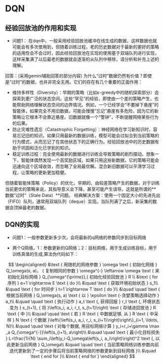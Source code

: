 # DQN 

## 经验回放池的作用和实现
- 问题1： 在dqn中，一般采用经验回放池缓冲在线生成的数据，这样数据也就可能会有多次使用到，但随着训练过程，老的历史数据对于最新的更好的策略的适用性会不会过时，因此经验回放池在实现的使用基于双端队列进行实现，这样采集满了以后最老的数据就会逐渐的从队列中移除，请分析和补充上述的理解。

回答：(采用gemini辅助回答的部分内容)
为什么“过时”数据仍然有价值？即使是“过时”的数据，也并非完全无用。它们的存在有几个重要的正面作用：
- 维持多样性（Diversity）：早期的策略（比如ε-greedy中的随机探索部分）会探索到更广泛的状态空间。这些“罕见”的经验，即使由一个差的策略产生，也能帮助网络理解状态空间的边界情况。例如，一个已经学会“不要掉下悬崖”的智能体，如果完全不用旧数据，可能会慢慢“忘记”悬崖有多危险，因为它的新策略让它根本不会靠近悬崖。旧数据就像一个“警钟”，不断提醒网络某些行为的后果。
- 防止灾难性遗忘（Catastrophic Forgetting）：神经网络在学习新知识时，容易忘记旧的知识。如果只用最新的数据训练，模型可能会过拟合到当前策略的行为模式，从而忘记了在其他状态下的正确行为。经验回放池中的历史数据有助于巩固和泛化已学到的知识。
- 稳定训练过程：完全使用最新的数据进行训练会导致策略的剧烈摆动。想象一下，智能体偶然发现一个高奖励区域，如果只用这些新数据，它的策略可能会迅速向这个区域收敛，而忽略了全局最优解。混合新旧数据可以平滑学习过程，让策略的更新更加稳健。

但随着智能体策略（Policy）的优化，早期的、由较差策略产生的数据，对于训练当前更优的策略来说，其指导意义会下降，甚至可能产生误导。这就是所谓的**数据“过时”（Stale Data）**问题。
经典解决方案：使用一个固定大小的先进先出（FIFO）队列，通常用双端队列（deque）实现。当队列满了之后，新采集的数据会顶掉最老的数据。

## DQN的实现
- 问题1：一般参数更新多少次，会将最新的q网络的参数同步到目标网络

- 两个Q网络，1：参数更新的Q网络；2：目标网络，用于生成训练目标，用于训练真值的生成,算法伪代码如下：

$$
\begin{aligned}
&\text { 用随机的网络参数 } \omega \text { 初始化网络 } Q_\omega(s, a)， { 复制相同的参数 } \omega^{-} \leftarrow \omega \text { 来初始化目标网络 } Q_{\omega^{\prime}},{ 初始化经验回放池 } R \\
&\text { for 序列 } e=1 \rightarrow E \text { do }\\
&\quad \text { 获取环境初始状态 } s_1\\
&\quad \text { for 时间步 } t=1 \rightarrow T \text { do }\\
&\quad \quad \text { 根据当前网络 } Q_\omega(s, a) \text { 以 } \epsilon \text {-贪婪策略选择动作 } a_t\\
&\quad \quad \text { 执行动作 } a_t \text {, 获得回报 } r_t \text {, 环境状态变为 } s_{t+1}, { 将 }\left(s_i, a_i, r_t, s_{t+1}\right) \text { 存储进回放池 } R \text { 中 }\\
&\quad \quad \text { 若 } R \text { 中数据足够, 从 } R \text { 中采样 } N \text { 个数据 }\left\{\left(s_i, a_i, r_i, s_{i+1}\right)\right\}_{i=1, \ldots, N}\\
&\quad \quad \text { 对每个数据, 用目标网络计算 } y_i=r_i+\gamma \max _a Q_{\omega^{-}}\left(s_{i+1}, a\right)\\
&\quad \quad \text { 最小化目标损失 } L=\frac{1}{N} \sum_i\left(y_i-Q_\omega\left(s_i, a_i\right)\right)^2 \text {, 以此更新当前网络 } Q_\omega\\
&\quad \quad \text { 当前策略网络训练参数向前迭代更新到了一定的步骤后将当前策略网络的参数更新到目标网络 }\\
&\quad \text { end for }\\
&\text { end for }
\end{aligned}
$$